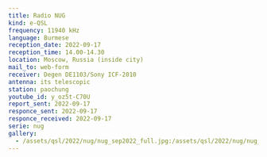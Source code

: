 ```yaml
---
title: Radio NUG
kind: e-QSL
frequency: 11940 kHz
language: Burmese
reception_date: 2022-09-17
reception_time: 14.00-14.30
location: Moscow, Russia (inside city)
mail_to: web-form
receiver: Degen DE1103/Sony ICF-2010
antenna: its telescopic
station: paochung 
youtube_id: y_oz5t-C70U
report_sent: 2022-09-17
responce_sent: 2022-09-17
responce_received: 2022-09-17
serie: nug
gallery:
  - /assets/qsl/2022/nug/nug_sep2022_full.jpg:/assets/qsl/2022/nug/nug_sep2022_small.jpg
---
```

